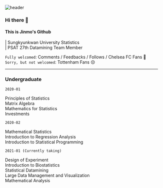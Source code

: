 ![header](https://capsule-render.vercel.app/api?type=slice&color=000099&height=200&section=header&text=Morcellinus&desc=whasssssssssup&fontSize=70&fontColor=ffffff&rotate=13&fontAlignY=40&fontAlign=60&descrotate=19)
### Hi there 👋

#### This is Jinmo's Github

| Sungkyunkwan University Statistics<br>
| PSAT 27th Datamining Team Member

`Fully welcomed`: Comments / Feedbacks / Follows / Chelsea FC Fans 💙<br>
`Sorry, but not welcomed`: Tottenham Fans 😒<br>
___
### Undergraduate

`2020-01`

Principles of Statistics<br>
Matrix Algebra<br>
Mathematics for Statistics<br>
Investments<br>

`2020-02`

Mathematical Statistics<br>
Introduction to Regression Analysis<br>
Introduction to Statistical Programming<br>

`2021-01 (Currently taking)`

Design of Experiment<br>
Introduction to Biostatistics<br>
Statistical Datamining<br>
Large Data Management and Visualization<br>
Mathematical Analysis


<!--
**morcellinus/Morcellinus** is a ✨ _special_ ✨ repository because its `README.md` (this file) appears on your GitHub profile.

Here are some ideas to get you started:

- 🔭 I’m currently working on ...
- 🌱 I’m currently learning ...
- 👯 I’m looking to collaborate on ...
- 🤔 I’m looking for help with ...
- 💬 Ask me about ...
- 📫 How to reach me: ...
- 😄 Pronouns: ...
- ⚡ Fun fact: ...'
- 
I'm currently working on
